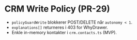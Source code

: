 # CRM Write Policy (PR-29)

- `policyGuardWrite` blokkerer POST/DELETE når `autonomy < 1`.
- `explanations[]` returneres i 403 for WhyDrawer.
- Enkle in-memory kontakter i `crm.contacts.ts` (MVP).